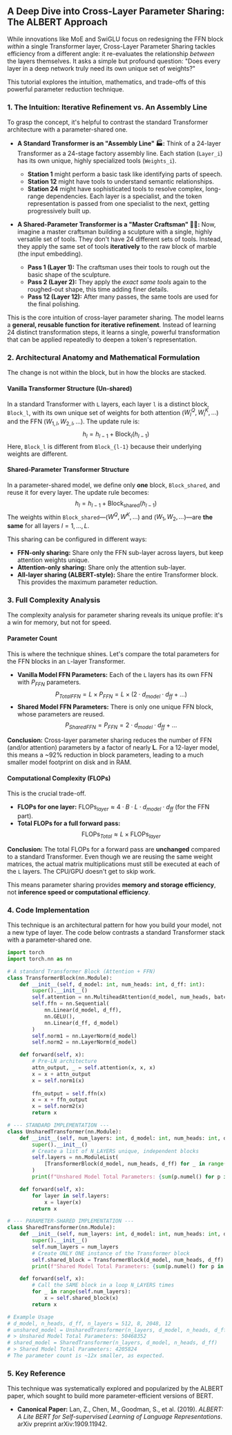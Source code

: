 ## A Deep Dive into Cross-Layer Parameter Sharing: The ALBERT Approach

While innovations like MoE and SwiGLU focus on redesigning the FFN block *within* a single Transformer layer, Cross-Layer Parameter Sharing tackles efficiency from a different angle: it re-evaluates the relationship *between* the layers themselves. It asks a simple but profound question: "Does every layer in a deep network truly need its own unique set of weights?"

This tutorial explores the intuition, mathematics, and trade-offs of this powerful parameter reduction technique.

### 1. The Intuition: Iterative Refinement vs. An Assembly Line

To grasp the concept, it's helpful to contrast the standard Transformer architecture with a parameter-shared one.

* **A Standard Transformer is an "Assembly Line" 🏭:** Think of a 24-layer Transformer as a 24-stage factory assembly line. Each station (`Layer_i`) has its own unique, highly specialized tools (`Weights_i`).
    * **Station 1** might perform a basic task like identifying parts of speech.
    * **Station 12** might have tools to understand semantic relationships.
    * **Station 24** might have sophisticated tools to resolve complex, long-range dependencies.
    Each layer is a specialist, and the token representation is passed from one specialist to the next, getting progressively built up.

* **A Shared-Parameter Transformer is a "Master Craftsman" 👨‍🎨:** Now, imagine a master craftsman building a sculpture with a single, highly versatile set of tools. They don't have 24 different sets of tools. Instead, they apply the same set of tools **iteratively** to the raw block of marble (the input embedding).
    * **Pass 1 (Layer 1):** The craftsman uses their tools to rough out the basic shape of the sculpture.
    * **Pass 2 (Layer 2):** They apply the *exact same tools* again to the roughed-out shape, this time adding finer details.
    * **Pass 12 (Layer 12):** After many passes, the same tools are used for the final polishing.

This is the core intuition of cross-layer parameter sharing. The model learns a **general, reusable function for iterative refinement**. Instead of learning 24 distinct transformation steps, it learns a single, powerful transformation that can be applied repeatedly to deepen a token's representation.

### 2. Architectural Anatomy and Mathematical Formulation

The change is not within the block, but in how the blocks are stacked.

#### Vanilla Transformer Structure (Un-shared)
In a standard Transformer with `L` layers, each layer `l` is a distinct block, `Block_l`, with its own unique set of weights for both attention ($W_{l}^Q, W_{l}^K, \dots$) and the FFN ($W_{1,l}, W_{2,l}, \dots$). The update rule is:
$$h_l = h_{l-1} + \text{Block}_l(h_{l-1})$$
Here, `Block_l` is different from `Block_{l-1}` because their underlying weights are different.

#### Shared-Parameter Transformer Structure
In a parameter-shared model, we define only **one** block, `Block_shared`, and reuse it for every layer. The update rule becomes:
$$h_l = h_{l-1} + \text{Block}_{\text{shared}}(h_{l-1})$$
The weights within `Block_shared`—($W^Q, W^K, \dots$) and ($W_1, W_2, \dots$)—are **the same** for all layers $l=1, \dots, L$.

This sharing can be configured in different ways:
* **FFN-only sharing:** Share only the FFN sub-layer across layers, but keep attention weights unique.
* **Attention-only sharing:** Share only the attention sub-layer.
* **All-layer sharing (ALBERT-style):** Share the entire Transformer block. This provides the maximum parameter reduction.

### 3. Full Complexity Analysis

The complexity analysis for parameter sharing reveals its unique profile: it's a win for memory, but not for speed.

#### Parameter Count

This is where the technique shines. Let's compare the total parameters for the FFN blocks in an `L`-layer Transformer.

* **Vanilla Model FFN Parameters:** Each of the `L` layers has its own FFN with $P_{FFN}$ parameters.
    $$P_{TotalFFN} = L \times P_{FFN} = L \times (2 \cdot d_{model} \cdot d_{ff} + \dots)$$
* **Shared Model FFN Parameters:** There is only one unique FFN block, whose parameters are reused.
    $$P_{SharedFFN} = P_{FFN} = 2 \cdot d_{model} \cdot d_{ff} + \dots$$

**Conclusion:** Cross-layer parameter sharing reduces the number of FFN (and/or attention) parameters by a factor of nearly **L**. For a 12-layer model, this means a ~92% reduction in block parameters, leading to a much smaller model footprint on disk and in RAM.

#### Computational Complexity (FLOPs)

This is the crucial trade-off.

* **FLOPs for one layer:** $\text{FLOPs}_{layer} \approx 4 \cdot B \cdot L \cdot d_{model} \cdot d_{ff}$ (for the FFN part).
* **Total FLOPs for a full forward pass:**
    $$\text{FLOPs}_{Total} \approx L \times \text{FLOPs}_{layer}$$

**Conclusion:** The total FLOPs for a forward pass are **unchanged** compared to a standard Transformer. Even though we are reusing the same weight matrices, the actual matrix multiplications must still be executed at each of the `L` layers. The CPU/GPU doesn't get to skip work.

This means parameter sharing provides **memory and storage efficiency**, not **inference speed or computational efficiency**.

### 4. Code Implementation

This technique is an architectural pattern for how you build your model, not a new type of layer. The code below contrasts a standard Transformer stack with a parameter-shared one.

```python
import torch
import torch.nn as nn

# A standard Transformer Block (Attention + FFN)
class TransformerBlock(nn.Module):
    def __init__(self, d_model: int, num_heads: int, d_ff: int):
        super().__init__()
        self.attention = nn.MultiheadAttention(d_model, num_heads, batch_first=True)
        self.ffn = nn.Sequential(
            nn.Linear(d_model, d_ff),
            nn.GELU(),
            nn.Linear(d_ff, d_model)
        )
        self.norm1 = nn.LayerNorm(d_model)
        self.norm2 = nn.LayerNorm(d_model)

    def forward(self, x):
        # Pre-LN architecture
        attn_output, _ = self.attention(x, x, x)
        x = x + attn_output
        x = self.norm1(x)
        
        ffn_output = self.ffn(x)
        x = x + ffn_output
        x = self.norm2(x)
        return x

# --- STANDARD IMPLEMENTATION ---
class UnsharedTransformer(nn.Module):
    def __init__(self, num_layers: int, d_model: int, num_heads: int, d_ff: int):
        super().__init__()
        # Create a list of N_LAYERS unique, independent blocks
        self.layers = nn.ModuleList(
            [TransformerBlock(d_model, num_heads, d_ff) for _ in range(num_layers)]
        )
        print(f"Unshared Model Total Parameters: {sum(p.numel() for p in self.parameters())}")

    def forward(self, x):
        for layer in self.layers:
            x = layer(x)
        return x

# --- PARAMETER-SHARED IMPLEMENTATION ---
class SharedTransformer(nn.Module):
    def __init__(self, num_layers: int, d_model: int, num_heads: int, d_ff: int):
        super().__init__()
        self.num_layers = num_layers
        # Create ONLY ONE instance of the Transformer block
        self.shared_block = TransformerBlock(d_model, num_heads, d_ff)
        print(f"Shared Model Total Parameters: {sum(p.numel() for p in self.parameters())}")

    def forward(self, x):
        # Call the SAME block in a loop N_LAYERS times
        for _ in range(self.num_layers):
            x = self.shared_block(x)
        return x

# Example Usage
# d_model, n_heads, d_ff, n_layers = 512, 8, 2048, 12
# unshared_model = UnsharedTransformer(n_layers, d_model, n_heads, d_ff)
# > Unshared Model Total Parameters: 50468352
# shared_model = SharedTransformer(n_layers, d_model, n_heads, d_ff)
# > Shared Model Total Parameters: 4205824
# The parameter count is ~12x smaller, as expected.
```

### 5. Key Reference

This technique was systematically explored and popularized by the ALBERT paper, which sought to build more parameter-efficient versions of BERT.

* **Canonical Paper:** Lan, Z., Chen, M., Goodman, S., et al. (2019). *ALBERT: A Lite BERT for Self-supervised Learning of Language Representations*. arXiv preprint arXiv:1909.11942.
